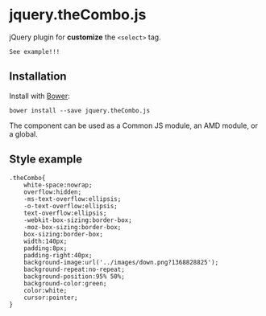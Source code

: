 # jquery.theCombo.js

jQuery plugin for **customize** the `<select>` tag.

    See example!!!

## Installation

Install with [Bower](http://bower.io):

```
bower install --save jquery.theCombo.js
```

The component can be used as a Common JS module, an AMD module, or a global.

## Style example

    .theCombo{
        white-space:nowrap;
        overflow:hidden;
        -ms-text-overflow:ellipsis;
        -o-text-overflow:ellipsis;
        text-overflow:ellipsis;
        -webkit-box-sizing:border-box;
        -moz-box-sizing:border-box;
        box-sizing:border-box;
        width:140px;
        padding:8px;
        padding-right:40px;
        background-image:url('../images/down.png?1368828825');
        background-repeat:no-repeat;
        background-position:95% 50%;
        background-color:green;
        color:white;
        cursor:pointer;
    }
